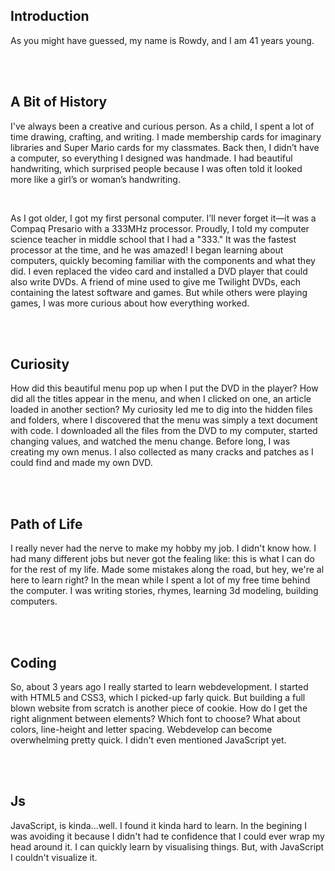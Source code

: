## Introduction

As you might have guessed, my name is Rowdy, and I am 41 years young.

<br>
<br>

## A Bit of History

I've always been a creative and curious person. As a child, I spent a lot of time drawing, crafting, and writing. I made membership cards for imaginary libraries and Super Mario cards for my classmates. Back then, I didn’t have a computer, so everything I designed was handmade. I had beautiful handwriting, which surprised people because I was often told it looked more like a girl’s or woman’s handwriting.

<br>

As I got older, I got my first personal computer. I’ll never forget it—it was a Compaq Presario with a 333MHz processor. Proudly, I told my computer science teacher in middle school that I had a "333." It was the fastest processor at the time, and he was amazed! I began learning about computers, quickly becoming familiar with the components and what they did. I even replaced the video card and installed a DVD player that could also write DVDs. A friend of mine used to give me Twilight DVDs, each containing the latest software and games. But while others were playing games, I was more curious about how everything worked.

<br>
<br>

## Curiosity

How did this beautiful menu pop up when I put the DVD in the player? How did all the titles appear in the menu, and when I clicked on one, an article loaded in another section? My curiosity led me to dig into the hidden files and folders, where I discovered that the menu was simply a text document with code. I downloaded all the files from the DVD to my computer, started changing values, and watched the menu change. Before long, I was creating my own menus. I also collected as many cracks and patches as I could find and made my own DVD.

<br>
<br>

## Path of Life

I really never had the nerve to make my hobby my job. I didn't know how. I had many different jobs but never got the fealing like: this is what I can do for the rest of my life. Made some mistakes along the road, but hey, we're al here to learn right? In the mean while I spent a lot of my free time behind the computer. I was writing stories, rhymes, learning 3d modeling, building computers.

<br>
<br>

## Coding

So, about 3 years ago I really started to learn webdevelopment. I started with HTML5 and CSS3, which I picked-up farly quick. But building a full blown website from scratch is another piece of cookie. How do I get the right alignment between elements? Which font to choose? What about colors, line-height and letter spacing. Webdevelop can become overwhelming pretty quick. I didn't even mentioned JavaScript yet.

<br>
<br>

## Js

JavaScript, is kinda...well. I found it kinda hard to learn. In the begining I was avoiding it because I didn't had te confidence that I could ever wrap my head around it. I can quickly learn by visualising things. But, with JavaScript I couldn't visualize it.
